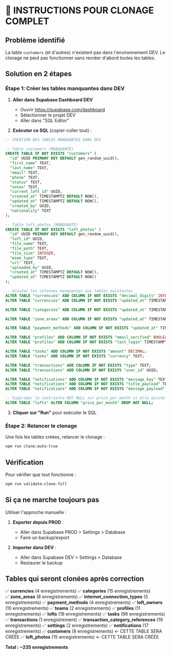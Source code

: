 # 🚀 INSTRUCTIONS POUR CLONAGE COMPLET

## Problème identifié
La table `customers` (et d'autres) n'existent pas dans l'environnement DEV. Le clonage ne peut pas fonctionner sans recréer d'abord toutes les tables.

## Solution en 2 étapes

### Étape 1: Créer les tables manquantes dans DEV

1. **Aller dans Supabase Dashboard DEV**
   - Ouvrir https://supabase.com/dashboard
   - Sélectionner le projet DEV
   - Aller dans "SQL Editor"

2. **Exécuter ce SQL** (copier-coller tout) :

```sql
-- CRÉATION DES TABLES MANQUANTES DANS DEV

-- Table customers (MANQUANTE)
CREATE TABLE IF NOT EXISTS "customers" (
  "id" UUID PRIMARY KEY DEFAULT gen_random_uuid(),
  "first_name" TEXT,
  "last_name" TEXT,
  "email" TEXT,
  "phone" TEXT,
  "status" TEXT,
  "notes" TEXT,
  "current_loft_id" UUID,
  "created_at" TIMESTAMPTZ DEFAULT NOW(),
  "updated_at" TIMESTAMPTZ DEFAULT NOW(),
  "created_by" UUID,
  "nationality" TEXT
);

-- Table loft_photos (MANQUANTE)
CREATE TABLE IF NOT EXISTS "loft_photos" (
  "id" UUID PRIMARY KEY DEFAULT gen_random_uuid(),
  "loft_id" UUID,
  "file_name" TEXT,
  "file_path" TEXT,
  "file_size" INTEGER,
  "mime_type" TEXT,
  "url" TEXT,
  "uploaded_by" UUID,
  "created_at" TIMESTAMPTZ DEFAULT NOW(),
  "updated_at" TIMESTAMPTZ DEFAULT NOW()
);

-- Ajouter les colonnes manquantes aux tables existantes
ALTER TABLE "currencies" ADD COLUMN IF NOT EXISTS "decimal_digits" INTEGER;
ALTER TABLE "currencies" ADD COLUMN IF NOT EXISTS "updated_at" TIMESTAMPTZ DEFAULT NOW();

ALTER TABLE "categories" ADD COLUMN IF NOT EXISTS "updated_at" TIMESTAMPTZ DEFAULT NOW();

ALTER TABLE "zone_areas" ADD COLUMN IF NOT EXISTS "updated_at" TIMESTAMPTZ DEFAULT NOW();

ALTER TABLE "payment_methods" ADD COLUMN IF NOT EXISTS "updated_at" TIMESTAMPTZ DEFAULT NOW();

ALTER TABLE "profiles" ADD COLUMN IF NOT EXISTS "email_verified" BOOLEAN DEFAULT FALSE;
ALTER TABLE "profiles" ADD COLUMN IF NOT EXISTS "last_login" TIMESTAMPTZ;

ALTER TABLE "tasks" ADD COLUMN IF NOT EXISTS "amount" DECIMAL;
ALTER TABLE "tasks" ADD COLUMN IF NOT EXISTS "currency" TEXT;

ALTER TABLE "transactions" ADD COLUMN IF NOT EXISTS "type" TEXT;
ALTER TABLE "transactions" ADD COLUMN IF NOT EXISTS "user_id" UUID;

ALTER TABLE "notifications" ADD COLUMN IF NOT EXISTS "message_key" TEXT;
ALTER TABLE "notifications" ADD COLUMN IF NOT EXISTS "title_payload" TEXT;
ALTER TABLE "notifications" ADD COLUMN IF NOT EXISTS "message_payload" TEXT;

-- Supprimer la contrainte NOT NULL sur price_per_month si elle existe
ALTER TABLE "lofts" ALTER COLUMN "price_per_month" DROP NOT NULL;
```

3. **Cliquer sur "Run"** pour exécuter le SQL

### Étape 2: Relancer le clonage

Une fois les tables créées, relancer le clonage :

```bash
npm run clone:auto-true
```

## Vérification

Pour vérifier que tout fonctionne :

```bash
npm run validate:clone-full
```

## Si ça ne marche toujours pas

Utiliser l'approche manuelle :

1. **Exporter depuis PROD** :
   - Aller dans Supabase PROD > Settings > Database
   - Faire un backup/export

2. **Importer dans DEV** :
   - Aller dans Supabase DEV > Settings > Database  
   - Restaurer le backup

## Tables qui seront clonées après correction

✅ **currencies** (4 enregistrements)
✅ **categories** (15 enregistrements)  
✅ **zone_areas** (8 enregistrements)
✅ **internet_connection_types** (5 enregistrements)
✅ **payment_methods** (4 enregistrements)
✅ **loft_owners** (10 enregistrements)
✅ **teams** (2 enregistrements)
✅ **profiles** (11 enregistrements)
✅ **lofts** (18 enregistrements)
✅ **tasks** (96 enregistrements)
✅ **transactions** (1 enregistrement)
✅ **transaction_category_references** (19 enregistrements)
✅ **settings** (2 enregistrements)
✅ **notifications** (17 enregistrements)
✅ **customers** (8 enregistrements) ← CETTE TABLE SERA CRÉÉE
✅ **loft_photos** (15 enregistrements) ← CETTE TABLE SERA CRÉÉE

**Total : ~235 enregistrements**